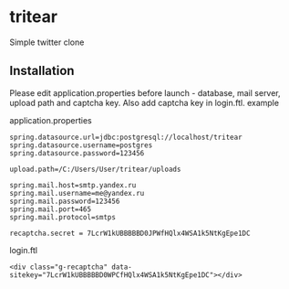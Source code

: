 # tritear
Simple twitter clone

## Installation

Please edit application.properties before launch - database, mail server, upload path and captcha key. Also add captcha key in login.ftl.
example

application.properties
```
spring.datasource.url=jdbc:postgresql://localhost/tritear
spring.datasource.username=postgres
spring.datasource.password=123456

upload.path=/C:/Users/User/tritear/uploads

spring.mail.host=smtp.yandex.ru
spring.mail.username=me@yandex.ru
spring.mail.password=123456
spring.mail.port=465
spring.mail.protocol=smtps

recaptcha.secret = 7LcrW1kUBBBBBD0JPWfHQlx4WSA1k5NtKgEpe1DC
```

login.ftl
```
<div class="g-recaptcha" data-sitekey="7LcrW1kUBBBBBD0WPCfHQlx4WSA1k5NtKgEpe1DC"></div>
```

